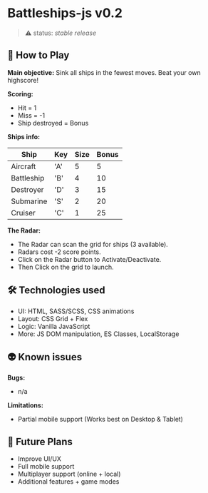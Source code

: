 # Battleships-js v0.2

> ⚠️ status: _stable release_

## 👾 How to Play
**Main objective:** Sink all ships in the fewest moves. Beat your own highscore!

**Scoring:** 
- Hit = 1
- Miss = -1
- Ship destroyed = Bonus

**Ships info:**

| Ship       | Key | Size | Bonus |
|------------|-----|------|-------|
| Aircraft   | 'A' | 5    | 5     |
| Battleship | 'B' | 4    | 10    |
| Destroyer  | 'D' | 3    | 15    |
| Submarine  | 'S' | 2    | 20    |
| Cruiser    | 'C' | 1    | 25    |


**The Radar:**

- The Radar can scan the grid for ships (3 available).
- Radars cost -2 score points.
- Click on the Radar button to Activate/Deactivate.
- Then Click on the grid to launch.

## 🛠️ Technologies used
- UI: HTML, SASS/SCSS, CSS animations
- Layout: CSS Grid + Flex
- Logic: Vanilla JavaScript
- More: JS DOM manipulation, ES Classes, LocalStorage


## 👽 Known issues
**Bugs:**  
- n/a 

**Limitations:**
- Partial mobile support (Works best on Desktop & Tablet)

## 🚀 Future Plans
- Improve UI/UX
- Full mobile support
- Multiplayer support (online + local)
- Additional features + game modes